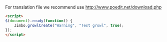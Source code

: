 For translation file we recommend use http://www.poedit.net/download.php

``` html
<script>
$(document).ready(function() {
	Jimbo.growlCreate("Warning", "Test growl", true);
});
</script>
```